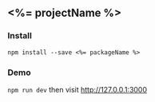 ## <%= projectName %>

### Install
`npm install --save <%= packageName %>`

### Demo
`npm run dev` then visit http://127.0.0.1:3000
